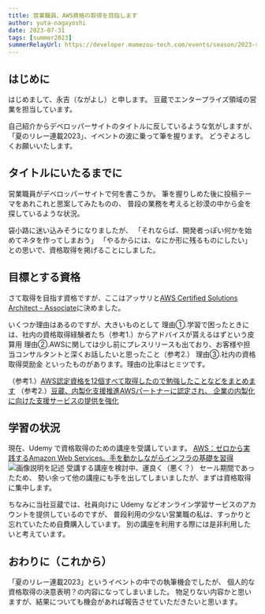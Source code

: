 ```yaml
---
title: 営業職員、AWS資格の取得を目指します
author: yuta-nagayoshi
date: 2023-07-31
tags: [summer2023]
summerRelayUrl: https://developer.mamezou-tech.com/events/season/2023-summer/
---
```

## はじめに
はじめまして、永吉（ながよし）と申します。
豆蔵でエンタープライズ領域の営業を担当しています。

自己紹介からデベロッパーサイトのタイトルに反しているような気がしますが、
「夏のリレー連載2023」、イベントの波に乗って筆を握ります。
どうぞよろしくお願いいたします。

## タイトルにいたるまでに
営業職員がデベロッパーサイトで何を書こうか。
筆を握りしめた後に投稿テーマをあれこれと思案してみたものの、
普段の業務を考えると砂漠の中から金を探しているような状況。

袋小路に迷い込みそうになりましたが、
  「それならば、開発者っぽい何かを始めてネタを作ってしまおう」
  「やるからには、なにか形に残るものにしたい」
との思いで、資格取得を掲げることにしました。

## 目標とする資格
さて取得を目指す資格ですが、ここはアッサリと[AWS Certified Solutions Architect - Associate](https://aws.amazon.com/jp/certification/certified-solutions-architect-associate/)に決めました。

いくつか理由はあるのですが、大きいものとして
  理由①.学習で困ったときには、社内の資格取得経験者たち（参考1.）からアドバイスが貰えるはずという皮算用
  理由②.AWSに関しては少し前にプレスリリースも出ており、お客様や担当コンサルタントと深くお話したいと思ったこと（参考2.）
  理由③.社内の資格取得奨励金
といったものがあります。理由の比率はヒミツです。

（参考1.）[AWS認定資格を12個すべて取得したので勉強したことなどをまとめます](/blogs/2022/12/12/aws_all_certified/)
（参考2.）[豆蔵、内製化支援推進AWSパートナーに認定され、 企業の内製化に向けた支援サービスの提供を強化](https://www.mamezou.com/news/press-release/20230323)

## 学習の状況
現在、Udemy で資格取得のための講座を受講しています。
 [AWS：ゼロから実践するAmazon Web Services。手を動かしながらインフラの基礎を習得](https://www.udemy.com/course/aws-and-infra/)
![画像説明を記述](https://i.gyazo.com/5c5cebf80d1e5fb54aa1497144da83e8.png)
受講する講座を検討中、運良く（悪く？） セール期間であったため、
勢い余って他の講座にも手を出してしまいましたが、まずは資格取得に集中します。

ちなみに当社豆蔵では、社員向けに Udemy などオンライン学習サービスのアカウントを提供しているのですが、
普段利用の少ない営業職の私は、すっかりと忘れていたため自費購入しています。
別の講座を利用する際には是非利用したいと考えています。

## おわりに（これから）
「夏のリレー連載2023」というイベントの中での執筆機会でしたが、
個人的な資格取得の決意表明？の内容になってしまいました。
物足りない内容かと思いますが、結果についても機会があれば報告させていただきたいと思います。